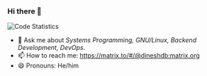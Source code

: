 ### Hi there 👋

<img src="https://github-readme-stats.vercel.app/api?username=dineshdb&count_private=true&show_icons=true&theme=yeblu" alt="Code Statistics">

- 💬 Ask me about *Systems Programming, GNU/Linux, Backend Development, DevOps*.
- 📫 How to reach me: https://matrix.to/#/@dineshdb:matrix.org
- 😄 Pronouns: He/him

<!--
**dineshdb/dineshdb** is a ✨ _special_ ✨ repository because its `README.md` (this file) appears on your GitHub profile.

- 🔭 I’m currently working on ...
- 🌱 I’m currently learning ...
- 👯 I’m looking to collaborate on ...
- 🤔 I’m looking for help with ...

- ⚡ Fun fact: ...
-->

